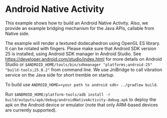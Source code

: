 # Android Native Activity
 This example shows how to build an Android Native Activity. Also, we provide an example
bridging mechanism for the Java APIs, callable from Native side.

The example will render a textured dodecahedron using OpenGL ES library. It can be rotated with fingers.
Please make sure that Android SDK version 25 is installed, using Android SDK manager in Android Studio.
See https://developer.android.com/studio/index.html for more details on Android Studio or
`$ANDROID_HOME/tools/bin/sdkmanager "platforms;android-25" "build-tools;25.0.2"` from command line.
We use JniBridge to call vibration service on the Java side for short tremble on startup.

To build use `ANDROID_HOME=<your path to android sdk> ../gradlew build`.

Run `$ANDROID_HOME/platform-tools/adb install -r build/outputs/apk/debug/androidNativeActivity-debug.apk`
to deploy the apk on the Android device or emulator (note that only ARM-based devices are currently supported).


